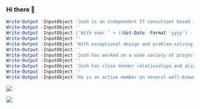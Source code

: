 ### Hi there 👋

```powershell
Write-Output -InputObject 'Josh is an independent IT consultant based in the metropolitan area of Frankfurt am Main, Germany providing expertise to corporate, enterprise, government clients.'
Write-Output -InputObject ''
Write-Output -InputObject ('With over ' + ((Get-Date -Format 'yyyy') - 1990)  + ' years of IT experience, Josh has built up a compelling reputation within his industry and is a respected technology consultant and developer.')
Write-Output -InputObject ''
Write-Output -InputObject 'With exceptional design and problem-solving skills through precise methodologies applied at both technical and business levels, Josh strives to achieve the best business outcomes. He is known for his attention to detail with infrastructure assessment, architecture/design, and implementation, from both customers and peers.'
Write-Output -InputObject ''
Write-Output -InputObject 'Josh has worked on a wide variety of projects either independently and with systems integrator, and as such, has developed a high level of skill and experience in his niche.'
Write-Output -InputObject ''
Write-Output -InputObject 'Josh has close Vendor relationships and aligns with industry and vendor best practices. He puts his heart and soul into every job he does, and values and maintains high ethical standards, integrity, and morals.'
Write-Output -InputObject ''
Write-Output -InputObject 'He is an active member on several well-known Internet forums, runs his own websites, a blogger and active on Twitter. He supports the open-source community, by publish a lot of his code and support several open-source projects.'
```
<p><a href="https://github.com/jhochwald"><img align="center" src="https://github-readme-stats.vercel.app/api?username=jhochwald&show_icons=true&theme=transparent" /></a></p>
<p><a href="https://github.com/jhochwald"><img align="center" src="https://github-readme-stats.vercel.app/api/top-langs/?username=jhochwald&theme=transparent" /></a></p>
